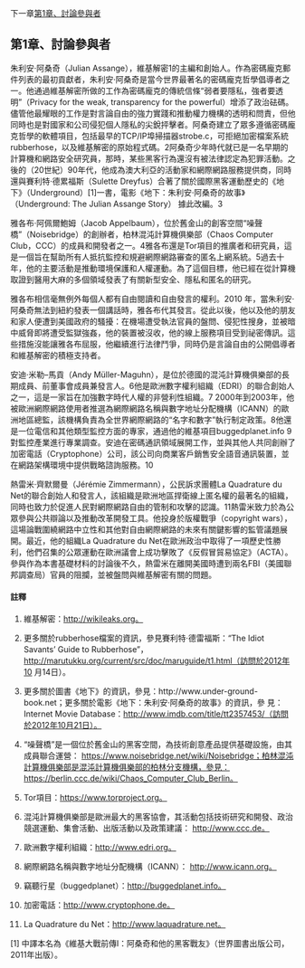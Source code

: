 下一章[第1章、討論參與者](第1章.md)    

## 第1章、討論參與者

朱利安·阿桑奇（Julian Assange），維基解密1的主編和創始人。作為密碼龐克郵件列表的最初貢獻者，朱利安·阿桑奇是當今世界最著名的密碼龐克哲學倡導者之一。他通過維基解密所做的工作為密碼龐克的傳統信條“弱者要隱私，強者要透明”（Privacy for the weak, transparency for the powerful）增添了政治砝碼。儘管他最耀眼的工作是對言論自由的強力實踐和推動權力機構的透明和問責，但他同時也是對國家和公司侵犯個人隱私的尖銳抨擊者。阿桑奇建立了眾多遵循密碼龐克哲學的軟體項目，包括最早的TCP/IP埠掃描器strobe.c，可拒絕加密檔案系統
rubberhose，以及維基解密的原始程式碼。2阿桑奇少年時代就已是一名早期的計算機和網路安全研究員，那時，某些黑客行為還沒有被法律認定為犯罪活動。之後的（20世紀）90年代，他成為澳大利亞的活動家和網際網路服務提供商，同時還與賽利特·德累福斯（Sulette Dreyfus）合著了關於國際黑客運動歷史的《地下》（Underground）[1]一書，電影《地下：朱利安·阿桑奇的故事》（Underground: The Julian Assange Story） 據此改編。3

雅各布·阿佩爾鮑姆（Jacob Appelbaum），位於舊金山的創客空間“噪聲橋”（Noisebridge）的創辦者，柏林混沌計算機俱樂部（Chaos Computer Club，CCC）的成員和開發者之一。4雅各布還是Tor項目的推廣者和研究員，這是一個旨在幫助所有人抵抗監控和規避網際網路審查的匿名上網系統。5過去十年，他的主要活動是推動環境保護和人權運動。為了這個目標，他已經在從計算機取證到醫用大麻的多個領域發表了有關新型安全、隱私和匿名的研究。

雅各布相信毫無例外每個人都有自由閱讀和自由發言的權利。2010 年，當朱利安·阿桑奇無法到紐約發表一個講話時，雅各布代其發言。從此以後，他以及他的朋友和家人便遭到美國政府的騷擾：在機場遭受執法官員的盤問、侵犯性搜身，並被暗中威脅即將遭受監獄強姦，他的裝置被沒收，他的線上服務項目受到祕密傳訊。這些措施沒能讓雅各布屈服，他繼續進行法律鬥爭，同時仍是言論自由的公開倡導者和維基解密的積極支持者。
 
安迪·米勒–馬貢（Andy Müller-Maguhn），是位於德國的混沌計算機俱樂部的長期成員、前董事會成員兼發言人。6他是歐洲數字權利組織（EDRI）的聯合創始人之一，這是一家旨在加強數字時代人權的非營利性組織。7 2000年到2003年，他被歐洲網際網路使用者推選為網際網路名稱與數字地址分配機構（ICANN）的歐洲地區總監，該機構負責為全世界網際網路的“名字和數字”執行制定政策。8他還是一位電信和其他類型監控方面的專家，通過他的維基項目buggedplanet.info 9對監控產業進行專業調查。安迪在密碼通訊領域展開工作，並與其他人共同創辦了加密電話（Cryptophone）公司，該公司向商業客戶銷售安全語音通訊裝置，並在網路架構環境中提供戰略諮詢服務。10

熱雷米·齊默爾曼（Jérémie Zimmermann），公民訴求團體La Quadrature du Net的聯合創始人和發言人，該組織是歐洲地區捍衛線上匿名權的最著名的組織，同時也致力於促進人民對網際網路自由的管制和攻擊的認識。11熱雷米致力於為公眾參與公共辯論以及推動改革開發工具。他投身於版權戰爭（copyright wars），這場論戰圍繞網路中立性和其他對自由網際網路的未來有關鍵影響的監管議題展開。最近，他的組織La Quadrature du Net在歐洲政治中取得了一項歷史性勝利，他們召集的公眾運動在歐洲議會上成功擊敗了《反假冒貿易協定》（ACTA）。參與作為本書基礎材料的討論後不久，熱雷米在離開美國時遭到兩名FBI（美國聯邦調查局）官員的阻攔，並被盤問與維基解密有關的問題。

#### 註釋
1. 維基解密：http://wikileaks.org。

2. 更多關於rubberhose檔案的資訊，參見賽利特·德雷福斯：“The Idiot Savants’ Guide to Rubberhose”，
http://marutukku.org/current/src/doc/maruguide/t1.html（訪問於2012年10
月14日）。
3. 更多關於圖書《地下》的資訊，參見：http://www.under-ground-
book.net；更多關於電影《地下：朱利安·阿桑奇的故事》的資訊，參
見：Internet Movie Database：http://www.imdb.com/title/tt2357453/（訪問於2012年10月21日）。


4. “噪聲橋”是一個位於舊金山的黑客空間，為技術創意產品提供基礎設施，由其成員聯合運營：
https://www.noisebridge.net/wiki/Noisebridge；柏林混沌計算機俱樂部是混沌計算機俱樂部的柏林分支機構，參見：
https://berlin.ccc.de/wiki/Chaos_Computer_Club_Berlin。
5. Tor項目：https://www.torproject.org。

6. 混沌計算機俱樂部是歐洲最大的黑客協會，其活動包括技術研究和開發、政治競選運動、集會活動、出版活動以及政策建議：
http://www.ccc.de。
7. 歐洲數字權利組織：http://www.edri.org。
8. 網際網路名稱與數字地址分配機構（ICANN）：
http://www.icann.org。
9. 竊聽行星（buggedplanet）：http://buggedplanet.info。
10. 加密電話：http://www.cryptophone.de。
11. La Quadrature du Net：http://www.laquadrature.net。


[1] 中譯本名為《維基大戰前傳I：阿桑奇和他的黑客戰友》（世界圖書出版公司，2011年出版）。